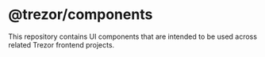 # @trezor/components

This repository contains UI components that are intended to be used across related Trezor frontend projects.

